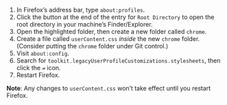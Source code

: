1. In Firefox’s address bar, type `about:profiles`.
2. Click the button at the end of the entry for `Root Directory` to open the root directory in your machine’s Finder/Explorer.
3. Open the highlighted folder, then create a new folder called `chrome`.
4. Create a file called `userContent.css` _inside_ the new `chrome` folder. (Consider putting the `chrome` folder under Git control.)
5. Visit `about:config`.
6. Search for `toolkit.legacyUserProfileCustomizations.stylesheets`, then click the `⇌` icon.
7. Restart Firefox.

**Note**: Any changes to `userContent.css` won’t take effect until you restart Firefox.
